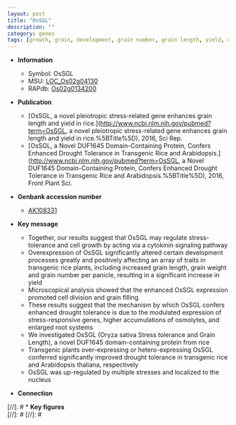 ```yaml
---
layout: post
title: "OsSGL"
description: ""
category: genes
tags: [growth, grain, development, grain number, grain length, yield, cell division, cytokinin, grain filling, grain weight, root, drought, tolerance, drought tolerance, stress, nucleus, stress tolerance]
---
```


* **Information**  
    + Symbol: OsSGL  
    + MSU: [LOC_Os02g04130](http://rice.plantbiology.msu.edu/cgi-bin/ORF_infopage.cgi?orf=LOC_Os02g04130)  
    + RAPdb: [Os02g0134200](http://rapdb.dna.affrc.go.jp/viewer/gbrowse_details/irgsp1?name=Os02g0134200)  

* **Publication**  
    + [OsSGL, a novel pleiotropic stress-related gene enhances grain length and yield in rice.](http://www.ncbi.nlm.nih.gov/pubmed?term=OsSGL, a novel pleiotropic stress-related gene enhances grain length and yield in rice.%5BTitle%5D), 2016, Sci Rep.
    + [OsSGL, a Novel DUF1645 Domain-Containing Protein, Confers Enhanced Drought Tolerance in Transgenic Rice and Arabidopsis.](http://www.ncbi.nlm.nih.gov/pubmed?term=OsSGL, a Novel DUF1645 Domain-Containing Protein, Confers Enhanced Drought Tolerance in Transgenic Rice and Arabidopsis.%5BTitle%5D), 2016, Front Plant Sci.

* **Genbank accession number**  
    + [AK108331](http://www.ncbi.nlm.nih.gov/nuccore/AK108331)

* **Key message**  
    + Together, our results suggest that OsSGL may regulate stress-tolerance and cell growth by acting via a cytokinin signaling pathway
    + Overexpression of OsSGL significantly altered certain development processes greatly and positively affecting an array of traits in transgenic rice plants, including increased grain length, grain weight and grain number per panicle, resulting in a significant increase in yield
    + Microscopical analysis showed that the enhanced OsSGL expression promoted cell division and grain filling
    + These results suggest that the mechanism by which OsSGL confers enhanced drought tolerance is due to the modulated expression of stress-responsive genes, higher accumulations of osmolytes, and enlarged root systems
    + We investigated OsSGL (Oryza sativa Stress tolerance and Grain Length), a novel DUF1645 domain-containing protein from rice
    + Transgenic plants over-expressing or hetero-expressing OsSGL conferred significantly improved drought tolerance in transgenic rice and Arabidopsis thaliana, respectively
    + OsSGL was up-regulated by multiple stresses and localized to the nucleus

* **Connection**  

[//]: # * **Key figures**  
[//]: # 
[//]: # 
